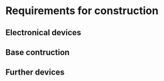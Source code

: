 # Requirements for construction

## Electronical devices 

## Base contruction

## Further devices 
